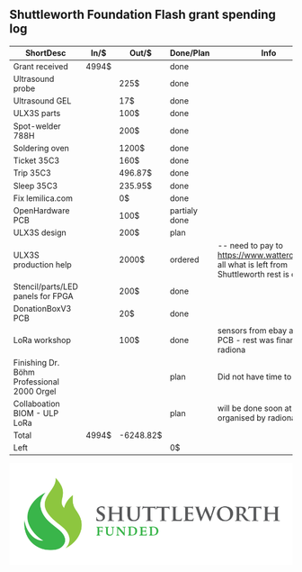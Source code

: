 ## Shuttleworth Foundation Flash grant spending log

| ShortDesc | In/$ | Out/$ | Done/Plan | Info |
| ------------- | ------------- | ------------- | ------------- | ------------- |
| Grant received | 4994$ | | done |
| Ultrasound probe || 225$ | done |
| Ultrasound GEL || 17$ | done |
| ULX3S parts || 100$ | done |
| Spot-welder 788H || 200$ | done |
| Soldering oven || 1200$ | done |
| Ticket 35C3 || 160$ | done |
| Trip 35C3 ||496.87$| done |
| Sleep 35C3 ||235.95$| done |
| Fix lemilica.com ||0$| done |
| OpenHardware PCB | | 100$ | partialy done |
| ULX3S design || 200$ | plan |
| ULX3S production help || 2000$ | ordered | -- need to pay to https://www.watterott.com/ all what is left from Shuttleworth rest is on me |
| Stencil/parts/LED panels for FPGA || 200$ | done |
| DonationBoxV3 PCB || 20$ | done |
| LoRa workshop || 100$ | done | sensors from ebay and PCB - rest was financed by radiona |
| Finishing Dr. Böhm Professional 2000 Orgel ||| plan | Did not have time to finish |
| Collaboation BIOM - ULP LoRa ||| plan | will be done soon at camp organised by radiona |
| Total |4994$|-6248.82$||
| Left |||0$|

![Logo](https://github.com/ShuttleworthFoundation/Logos/blob/master/Shuttleworth%20Funded/Shuttleworth%20Funded%20CMYK/Shuttleworth%20Funded.svg)
